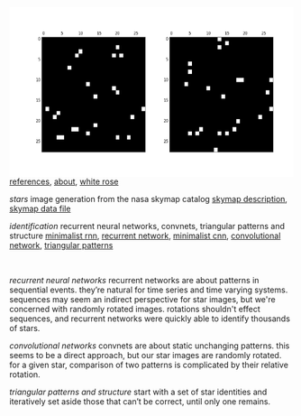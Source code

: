 <img src="docs/images/linkedin cover 744 by 400.png" align="right" height="300" width="558"/>

[references](http://starid.org/references), [about](http://starid.org/about), [white rose](https://en.wikipedia.org/wiki/White_Rose)

*stars* image generation from the nasa skymap catalog [skymap description](https://drive.google.com/file/d/0B50jA_ROMYdHRjF6VUhKTkxvU0U/view?usp=sharing), [skymap data file](https://drive.google.com/file/d/0B50jA_ROMYdHMTNoenMzYkpNdXc/view?usp=sharing)

*identification* recurrent neural networks, convnets, triangular patterns and structure [minimalist rnn](https://github.com/noahhsmith/starid/blob/master/identification/recurrent_minimalist.py), [recurrent network](https://github.com/noahhsmith/starid/blob/master/identification/recurrent.py), [minimalist cnn](https://github.com/noahhsmith/starid/blob/master/identification/convolutional_minimalist.py), [convolutional network](https://github.com/noahhsmith/starid/blob/master/identification/convolutional.py), [triangular patterns](https://github.com/noahhsmith/starid/blob/master/identification/triangles.cpp)

<br>

*recurrent neural networks* recurrent networks are about patterns in sequential events. they’re natural for time series and time varying systems. sequences may seem an indirect perspective for star images, but we're concerned with randomly rotated images. rotations shouldn't effect sequences, and recurrent networks were quickly able to identify thousands of stars.

*convolutional networks* convnets are about static unchanging patterns. this seems to be a direct approach, but our star images are randomly rotated. for a given star, comparison of two patterns is complicated by their relative rotation.

*triangular patterns and structure* start with a set of star identities and iteratively set aside those that can’t be correct, until only one remains.
